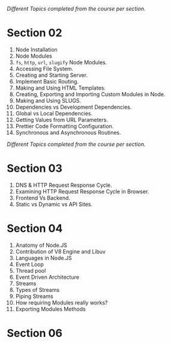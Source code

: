 _Different Topics completed from the course per section._

# Section 02

1. Node Installation
2. Node Modules
3. `fs`, `http`, `url`, `slugify` Node Modules.
4. Accessing File System.
5. Creating and Starting Server.
6. Implement Basic Routing.
7. Making and Using HTML Templates.
8. Creating, Exporting and Importing Custom Modules in Node.
9. Making and Using SLUGS.
10. Dependencies vs Development Dependencies.
11. Global vs Local Dependencies.
12. Getting Values from URL Parameters.
13. Prettier Code Formatting Configuration.
14. Synchronous and Asynchronous Routines.

_Different Topics completed from the course per section._

# Section 03

1. DNS & HTTP Request Response Cycle.
2. Examining HTTP Request Response Cycle in Browser.
3. Frontend Vs Backend.
4. Static vs Dynamic vs API Sites.

# Section 04

1. Anatomy of Node.JS
2. Contribution of V8 Engine and Libuv
3. Languages in Node.JS
4. Event Loop
5. Thread pool
6. Event Driven Architecture
7. Streams
8. Types of Streams
9. Piping Streams
10. How requiring Modules really works?
11. Exporting Modules Methods

# Section 06